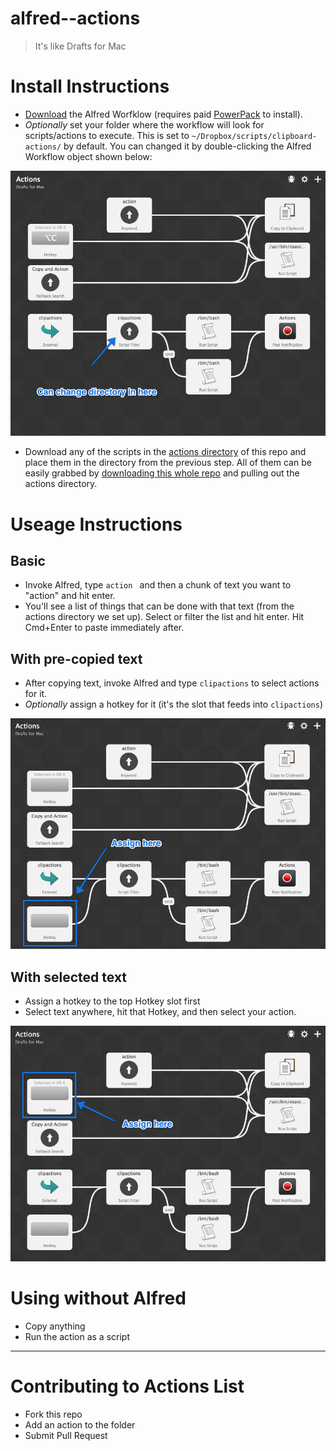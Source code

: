 alfred--actions
===============

> It's like Drafts for Mac

# Install Instructions

- [Download](https://github.com/EvanLovely/alfred--actions/blob/master/Alfred%20Workflow/Actions.alfredworkflow?raw=true) the Alfred Worfklow (requires paid [PowerPack](http://www.alfredapp.com/powerpack/) to install).
- *Optionally* set your folder where the workflow will look for scripts/actions to execute. This is set to `~/Dropbox/scripts/clipboard-actions/` by default. You can changed it by double-clicking the Alfred Workflow object shown below:

![Change Folder](https://raw.githubusercontent.com/EvanLovely/alfred--actions/master/readme-assets/how_to_change_default_folder.png)

- Download any of the scripts in the [actions directory](https://github.com/EvanLovely/alfred--actions/tree/master/actions) of this repo and place them in the directory from the previous step. All of them can be easily grabbed by [downloading this whole repo](https://github.com/EvanLovely/alfred--actions/archive/master.zip) and pulling out the actions directory.

# Useage Instructions

## Basic

- Invoke Alfred, type `action ` and then a chunk of text you want to "action" and hit enter.
- You'll see a list of things that can be done with that text (from the actions directory we set up). Select or filter the list and hit enter. Hit Cmd+Enter to paste immediately after.

## With pre-copied text

- After copying text, invoke Alfred and type `clipactions` to select actions for it. 
- *Optionally* assign a hotkey for it (it's the slot that feeds into `clipactions`)

![Hotkey for clipactions](https://raw.githubusercontent.com/EvanLovely/alfred--actions/master/readme-assets/hotkey_for_clipactions.png)

## With selected text

- Assign a hotkey to the top Hotkey slot first
- Select text anywhere, hit that Hotkey, and then select your action.

![Hotkey for selected text](https://raw.githubusercontent.com/EvanLovely/alfred--actions/master/readme-assets/hotkey_for_text_selection.png)

# Using without Alfred

- Copy anything
- Run the action as a script

---

# Contributing to Actions List

- Fork this repo
- Add an action to the folder
- Submit Pull Request

